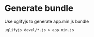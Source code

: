 # Generate bundle

Use uglifyjs to generate app.min.js bundle

```
uglifyjs devel/*.js > app.min.js
```